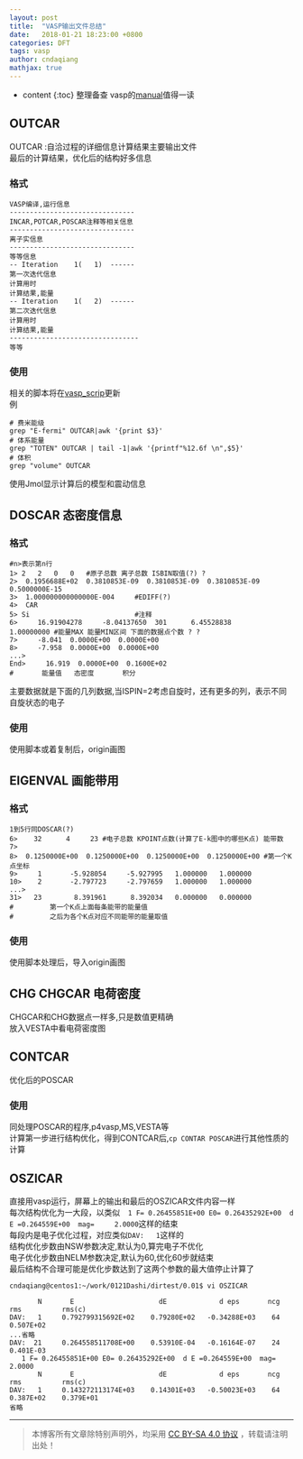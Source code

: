 ```yaml
---
layout: post
title:  "VASP输出文件总结"
date:   2018-01-21 18:23:00 +0800
categories: DFT
tags: vasp
author: cndaqiang
mathjax: true
---
```

* content
{:toc}
整理备查
vasp的[manual](http://cms.mpi.univie.ac.at/vasp/vasp/vasp.html)值得一读




## OUTCAR
OUTCAR :自洽过程的详细信息计算结果主要输出文件<br>
最后的计算结果，优化后的结构好多信息
### 格式
```
VASP编译,运行信息
-------------------------------
INCAR,POTCAR,POSCAR注释等相关信息
-------------------------------
离子实信息
-------------------------------
等等信息
-- Iteration    1(   1)  ------
第一次迭代信息
计算用时
计算结果,能量
-- Iteration    1(   2)  ------
第二次迭代信息
计算用时
计算结果,能量
--------------------------------
等等
```
### 使用
相关的脚本将在[vasp_scrip](https://github.com/cndaqiang/vasp_scrip)更新
<br>例
```
# 费米能级
grep "E-fermi" OUTCAR|awk '{print $3}'
# 体系能量
grep "TOTEN" OUTCAR | tail -1|awk '{printf"%12.6f \n",$5}'
# 体积
grep "volume" OUTCAR
```
使用Jmol显示计算后的模型和震动信息
## DOSCAR 态密度信息
### 格式
```
#n>表示第n行
1> 2   2   0   0   #原子总数 离子总数 ISBIN取值(?) ?
2>  0.1956688E+02  0.3810853E-09  0.3810853E-09  0.3810853E-09  0.5000000E-15
3>  1.000000000000000E-004     #EDIFF(?)
4>  CAR 
5> Si                          #注释    
6>     16.91904278     -8.04137650  301      6.45528838      1.00000000 #能量MAX 能量MIN区间 下面的数据点个数 ? ?
7>     -8.041  0.0000E+00  0.0000E+00
8>     -7.958  0.0000E+00  0.0000E+00
...>
End>     16.919  0.0000E+00  0.1600E+02
#       能量值   态密度       积分
```
主要数据就是下面的几列数据,当ISPIN=2考虑自旋时，还有更多的列，表示不同自旋状态的电子
### 使用
使用脚本或着复制后，origin画图
## EIGENVAL 画能带用
### 格式
```
1到5行同DOSCAR(?)
6>    32      4     23 #电子总数 KPOINT点数(计算了E-k图中的哪些K点) 能带数
7> 
8>  0.1250000E+00  0.1250000E+00  0.1250000E+00  0.1250000E+00 #第一个K点坐标
9>     1       -5.928054     -5.927995   1.000000   1.000000
10>    2       -2.797723     -2.797659   1.000000   1.000000
...>
31>   23        8.391961      8.392034   0.000000   0.000000
#         第一个K点上面每条能带的能量值
#         之后为各个K点对应不同能带的能量取值
```
### 使用
使用脚本处理后，导入origin画图
## CHG CHGCAR 电荷密度
CHGCAR和CHG数据点一样多,只是数值更精确<br>
放入VESTA中看电荷密度图

## CONTCAR
优化后的POSCAR<br>
### 使用
同处理POSCAR的程序,p4vasp,MS,VESTA等<br>
计算第一步进行结构优化，得到CONTCAR后,`cp CONTAR POSCAR`进行其他性质的计算

## OSZICAR
直接用vasp运行，屏幕上的输出和最后的OSZICAR文件内容一样<br>
每次结构优化为一大段，以类似`  1 F= 0.26455851E+00 E0= 0.26435292E+00  d E =0.264559E+00  mag=     2.0000`这样的结束<br>
每段内是电子优化过程，对应类似`DAV:   1`这样的<br>
结构优化步数由NSW参数决定,默认为0,算完电子不优化<br>
电子优化步数由NELM参数决定,默认为60,优化60步就结束<br>
最后结构不合理可能是优化步数达到了这两个参数的最大值停止计算了
```
cndaqiang@centos1:~/work/0121Dashi/dirtest/0.01$ vi OSZICAR 

       N       E                     dE             d eps       ncg     rms          rms(c)
DAV:   1     0.792799315692E+02    0.79280E+02   -0.34288E+03    64   0.507E+02
...省略
DAV:  21     0.264558511708E+00    0.53910E-04   -0.16164E-07    24   0.401E-03
   1 F= 0.26455851E+00 E0= 0.26435292E+00  d E =0.264559E+00  mag=     2.0000
       N       E                     dE             d eps       ncg     rms          rms(c)
DAV:   1     0.143272113174E+03    0.14301E+03   -0.50023E+03    64   0.387E+02    0.379E+01
省略
```



------
>本博客所有文章除特别声明外，均采用 [CC BY-SA 4.0 协议](https://creativecommons.org/licenses/by-sa/4.0/deed.zh) ，转载请注明出处！
